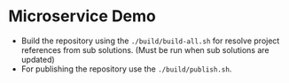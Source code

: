 # Microservice Demo
- Build the repository using the `./build/build-all.sh` for resolve project references from sub solutions. (Must be run when sub solutions are updated)
- For publishing the repository use the `./build/publish.sh`.
